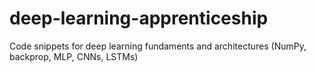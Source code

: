 # deep-learning-apprenticeship
Code snippets for deep learning fundaments and architectures (NumPy, backprop, MLP, CNNs, LSTMs)
